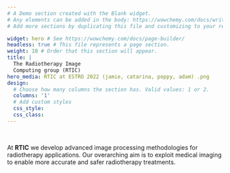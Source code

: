 ```yaml
---
# A Demo section created with the Blank widget.
# Any elements can be added in the body: https://wowchemy.com/docs/writing-markdown-latex/
# Add more sections by duplicating this file and customizing to your requirements.

widget: hero # See https://wowchemy.com/docs/page-builder/
headless: true # This file represents a page section.
weight: 10 # Order that this section will appear.
title: | 
  The Radiotherapy Image 
  Computing group (RTIC)
hero_media: RTIC at ESTRO 2022 (jamie, catarina, poppy, adam) .png
design:
  # Choose how many columns the section has. Valid values: 1 or 2.
  columns: '1'
  # Add custom styles
  css_style:
  css_class:
---
```


<br>

At **RTIC** we develop advanced image processing methodologies for radiotherapy applications. Our overarching aim is to exploit medical imaging to enable more accurate and safer radiotherapy treatments.
